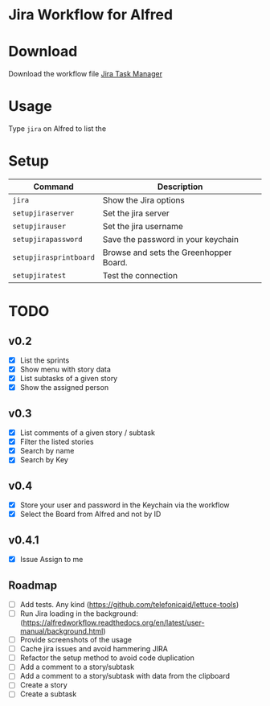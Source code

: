 # Jira Workflow for Alfred


# Download

Download the workflow file [Jira Task Manager](Jira%20Task%20Manager.alfredworkflow)

# Usage

Type `jira` on Alfred to list the 

# Setup

| Command | Description |
| ------- | ------------|
| `jira`                 | Show the Jira options |
| `setupjiraserver`      | Set the jira server            |
| `setupjirauser`        | Set the jira username          |
| `setupjirapassword`    | Save the password in your keychain |
| `setupjirasprintboard` | Browse and sets the Greenhopper Board. |
| `setupjiratest`        | Test the connection |

# TODO

## v0.2
- [x] List the sprints
- [x] Show menu with story data
- [x] List subtasks of a given story
- [x] Show the assigned person

## v0.3
- [x] List comments of a given story / subtask
- [x] Filter the listed stories
- [x] Search by name
- [x] Search by Key

## v0.4
- [x] Store your user and password in the Keychain via the workflow
- [x] Select the Board from Alfred and not by ID

## v0.4.1
- [x] Issue Assign to me

## Roadmap
- [ ] Add tests. Any kind (https://github.com/telefonicaid/lettuce-tools)
- [ ] Run Jira loading in the background: (https://alfredworkflow.readthedocs.org/en/latest/user-manual/background.html)
- [ ] Provide screenshots of the usage
- [ ] Cache jira issues and avoid hammering JIRA
- [ ] Refactor the setup method to avoid code duplication
- [ ] Add a comment to a story/subtask
- [ ] Add a comment to a story/subtask with data from the clipboard
- [ ] Create a story
- [ ] Create a subtask 
